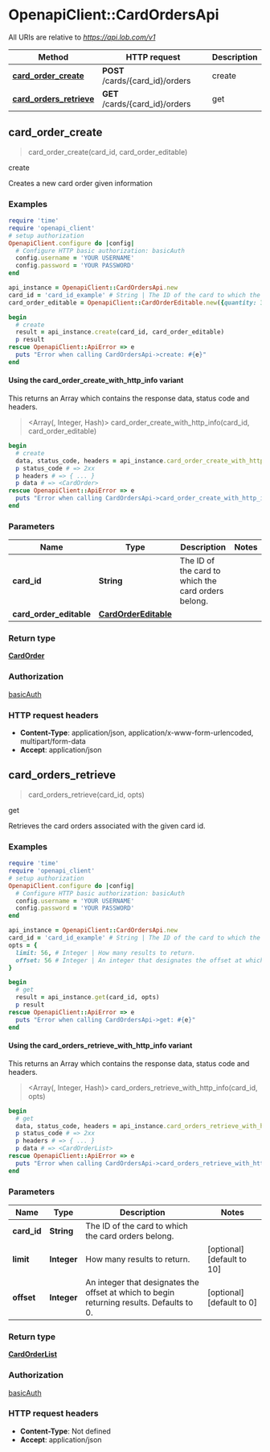 # OpenapiClient::CardOrdersApi

All URIs are relative to *https://api.lob.com/v1*

| Method | HTTP request | Description |
| ------ | ------------ | ----------- |
| [**card_order_create**](CardOrdersApi.md#card_order_create) | **POST** /cards/{card_id}/orders | create |
| [**card_orders_retrieve**](CardOrdersApi.md#card_orders_retrieve) | **GET** /cards/{card_id}/orders | get |


## card_order_create

> <CardOrder> card_order_create(card_id, card_order_editable)

create

Creates a new card order given information

### Examples

```ruby
require 'time'
require 'openapi_client'
# setup authorization
OpenapiClient.configure do |config|
  # Configure HTTP basic authorization: basicAuth
  config.username = 'YOUR USERNAME'
  config.password = 'YOUR PASSWORD'
end

api_instance = OpenapiClient::CardOrdersApi.new
card_id = 'card_id_example' # String | The ID of the card to which the card orders belong.
card_order_editable = OpenapiClient::CardOrderEditable.new({quantity: 37}) # CardOrderEditable | 

begin
  # create
  result = api_instance.create(card_id, card_order_editable)
  p result
rescue OpenapiClient::ApiError => e
  puts "Error when calling CardOrdersApi->create: #{e}"
end
```

#### Using the card_order_create_with_http_info variant

This returns an Array which contains the response data, status code and headers.

> <Array(<CardOrder>, Integer, Hash)> card_order_create_with_http_info(card_id, card_order_editable)

```ruby
begin
  # create
  data, status_code, headers = api_instance.card_order_create_with_http_info(card_id, card_order_editable)
  p status_code # => 2xx
  p headers # => { ... }
  p data # => <CardOrder>
rescue OpenapiClient::ApiError => e
  puts "Error when calling CardOrdersApi->card_order_create_with_http_info: #{e}"
end
```

### Parameters

| Name | Type | Description | Notes |
| ---- | ---- | ----------- | ----- |
| **card_id** | **String** | The ID of the card to which the card orders belong. |  |
| **card_order_editable** | [**CardOrderEditable**](CardOrderEditable.md) |  |  |

### Return type

[**CardOrder**](CardOrder.md)

### Authorization

[basicAuth](../README.md#basicAuth)

### HTTP request headers

- **Content-Type**: application/json, application/x-www-form-urlencoded, multipart/form-data
- **Accept**: application/json


## card_orders_retrieve

> <CardOrderList> card_orders_retrieve(card_id, opts)

get

Retrieves the card orders associated with the given card id.

### Examples

```ruby
require 'time'
require 'openapi_client'
# setup authorization
OpenapiClient.configure do |config|
  # Configure HTTP basic authorization: basicAuth
  config.username = 'YOUR USERNAME'
  config.password = 'YOUR PASSWORD'
end

api_instance = OpenapiClient::CardOrdersApi.new
card_id = 'card_id_example' # String | The ID of the card to which the card orders belong.
opts = {
  limit: 56, # Integer | How many results to return.
  offset: 56 # Integer | An integer that designates the offset at which to begin returning results. Defaults to 0.
}

begin
  # get
  result = api_instance.get(card_id, opts)
  p result
rescue OpenapiClient::ApiError => e
  puts "Error when calling CardOrdersApi->get: #{e}"
end
```

#### Using the card_orders_retrieve_with_http_info variant

This returns an Array which contains the response data, status code and headers.

> <Array(<CardOrderList>, Integer, Hash)> card_orders_retrieve_with_http_info(card_id, opts)

```ruby
begin
  # get
  data, status_code, headers = api_instance.card_orders_retrieve_with_http_info(card_id, opts)
  p status_code # => 2xx
  p headers # => { ... }
  p data # => <CardOrderList>
rescue OpenapiClient::ApiError => e
  puts "Error when calling CardOrdersApi->card_orders_retrieve_with_http_info: #{e}"
end
```

### Parameters

| Name | Type | Description | Notes |
| ---- | ---- | ----------- | ----- |
| **card_id** | **String** | The ID of the card to which the card orders belong. |  |
| **limit** | **Integer** | How many results to return. | [optional][default to 10] |
| **offset** | **Integer** | An integer that designates the offset at which to begin returning results. Defaults to 0. | [optional][default to 0] |

### Return type

[**CardOrderList**](CardOrderList.md)

### Authorization

[basicAuth](../README.md#basicAuth)

### HTTP request headers

- **Content-Type**: Not defined
- **Accept**: application/json

